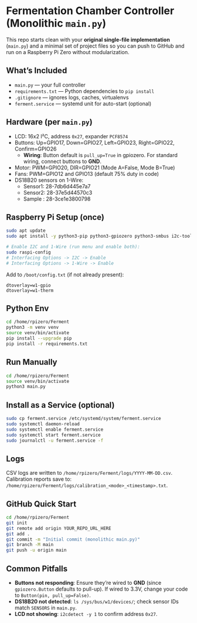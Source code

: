 # Fermentation Chamber Controller (Monolithic `main.py`)

This repo starts clean with your **original single-file implementation** (`main.py`) and a minimal set of project files
so you can push to GitHub and run on a Raspberry Pi Zero without modularization.

## What’s Included
- `main.py` — your full controller
- `requirements.txt` — Python dependencies to `pip install`
- `.gitignore` — ignores logs, caches, virtualenvs
- `ferment.service` — systemd unit for auto-start (optional)

## Hardware (per `main.py`)
- LCD: 16x2 I²C, address `0x27`, expander `PCF8574`
- Buttons: Up=GPIO17, Down=GPIO27, Left=GPIO23, Right=GPIO22, Confirm=GPIO26
  - **Wiring**: Button default is `pull_up=True` in gpiozero. For standard wiring, connect buttons to **GND**.
- Motor: PWM=GPIO20, DIR=GPIO21 (Mode A=False, Mode B=True)
- Fans: PWM=GPIO12 and GPIO13 (default 75% duty in code)
- DS18B20 sensors on 1-Wire: 
  - Sensor1: 28-7db6d445e7a7
  - Sensor2: 28-37e5d44570c3
  - Sample : 28-3ce1e3800798

## Raspberry Pi Setup (once)
```bash
sudo apt update
sudo apt install -y python3-pip python3-gpiozero python3-smbus i2c-tools

# Enable I2C and 1-Wire (run menu and enable both):
sudo raspi-config
# Interfacing Options -> I2C -> Enable
# Interfacing Options -> 1-Wire -> Enable
```

Add to `/boot/config.txt` (if not already present):
```
dtoverlay=w1-gpio
dtoverlay=w1-therm
```

## Python Env
```bash
cd /home/rpizero/Ferment
python3 -m venv venv
source venv/bin/activate
pip install --upgrade pip
pip install -r requirements.txt
```

## Run Manually
```bash
cd /home/rpizero/Ferment
source venv/bin/activate
python3 main.py
```

## Install as a Service (optional)
```bash
sudo cp ferment.service /etc/systemd/system/ferment.service
sudo systemctl daemon-reload
sudo systemctl enable ferment.service
sudo systemctl start ferment.service
sudo journalctl -u ferment.service -f
```

## Logs
CSV logs are written to `/home/rpizero/Ferment/logs/YYYY-MM-DD.csv`.
Calibration reports save to: `/home/rpizero/Ferment/logs/calibration_<mode>_<timestamp>.txt`.

## GitHub Quick Start
```bash
cd /home/rpizero/Ferment
git init
git remote add origin YOUR_REPO_URL_HERE
git add .
git commit -m "Initial commit (monolithic main.py)"
git branch -M main
git push -u origin main
```

## Common Pitfalls
- **Buttons not responding**: Ensure they’re wired to **GND** (since `gpiozero.Button` defaults to pull-up). If wired to 3.3V, change your code to `Button(pin, pull_up=False)`.
- **DS18B20 not detected**: `ls /sys/bus/w1/devices/`; check sensor IDs match `SENSORS` in `main.py`.
- **LCD not showing**: `i2cdetect -y 1` to confirm address `0x27`.
